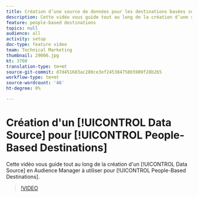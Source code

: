```yaml
---
title: Création d’une source de données pour les destinations basées sur les personnes
description: Cette vidéo vous guide tout au long de la création d’une source de données en Audience Manager à utiliser pour les destinations basées sur les personnes.
feature: people-based destinations
topics: null
audience: all
activity: setup
doc-type: feature video
team: Technical Marketing
thumbnail: 29006.jpg
kt: 3700
translation-type: tm+mt
source-git-commit: d7d451683ac280ce3ef245384758b5989f28b265
workflow-type: tm+mt
source-wordcount: '46'
ht-degree: 0%

---
```



# Création d&#39;un [!UICONTROL Data Source] pour [!UICONTROL People-Based Destinations]

Cette vidéo vous guide tout au long de la création d&#39;un [!UICONTROL Data Source] en Audience Manager à utiliser pour [!UICONTROL People-Based Destinations].

>[!VIDEO](https://video.tv.adobe.com/v/29006/?quality=12)
